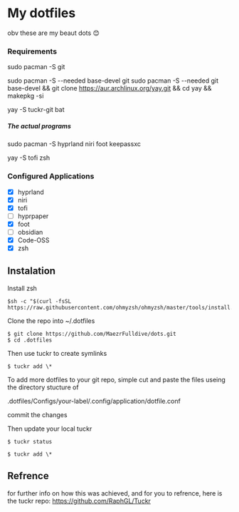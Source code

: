 # My dotfiles

obv these are my beaut dots 😊

### Requirements

sudo pacman -S git

sudo pacman -S --needed base-devel git
sudo pacman -S --needed git base-devel && git clone https://aur.archlinux.org/yay.git && cd yay && makepkg -si

yay -S tuckr-git bat 

##### The actual programs 
sudo pacman -S hyprland niri foot keepassxc 

yay -S tofi zsh

### Configured Applications
- [X] hyprland
- [X] niri
- [X] tofi
- [ ] hyprpaper
- [X] foot
- [ ] obsidian 
- [x] Code-OSS
- [x] zsh

## Instalation

Install zsh
```
$sh -c "$(curl -fsSL https://raw.githubusercontent.com/ohmyzsh/ohmyzsh/master/tools/install.sh)"
```

Clone the repo into ~/.dotfiles
```
$ git clone https://github.com/MaezrFulldive/dots.git
$ cd .dotfiles
```

Then use tuckr to create symlinks 

```
$ tuckr add \*
```

To add more dotfiles to your git repo, simple cut and paste the files useing the directory stucture of 

.dotfiles/Configs/your-label/.config/application/dotfile.conf

commit the changes

Then update your local tuckr

```
$ tuckr status

$ tuckr add \*
```

## Refrence
for further info on how this was achieved, and for you to refrence, here is the tuckr repo: https://github.com/RaphGL/Tuckr




